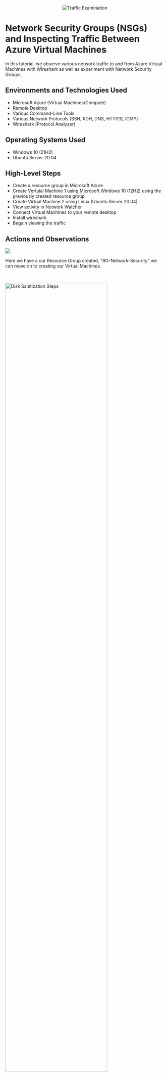 <p align="center">
<img src="https://i.imgur.com/Ua7udoS.png" alt="Traffic Examination"/>
</p>

<h1>Network Security Groups (NSGs) and Inspecting Traffic Between Azure Virtual Machines</h1>
In this tutorial, we observe various network traffic to and from Azure Virtual Machines with Wireshark as well as experiment with Network Security Groups. <br />





<h2>Environments and Technologies Used</h2>

- Microsoft Azure (Virtual Machines/Compute)
- Remote Desktop
- Various Command-Line Tools
- Various Network Protocols (SSH, RDH, DNS, HTTP/S, ICMP)
- Wireshark (Protocol Analyzer)

<h2>Operating Systems Used </h2>

- Windows 10 (21H2)
- Ubuntu Server 20.04

<h2>High-Level Steps</h2>

- Create a resource group in Microsoft Azure
- Create Vertuial Machine 1 using Microsoft Windows 10 (12H2) using the previously created resource group
- Create Virtual Machine 2 using Linux (Ubuntu Server 20.04)
- View activity in Network Watcher 
- Connect Virtual Machines to your remote desktop
- Install wireshark
- Begain viewing the traffic 

<h2>Actions and Observations</h2>

<p>
<img src="https://imgur.com/a/hk9vc56" 
</p>
<p>
Here we have a our Resource Group created, "RG-Network-Security" we can move on to creating our Virtual Machines.
</p>
<br />

<p>
<img src="https://imgur.com/a/l0czBAT" height="80%" width="80%" alt="Disk Sanitization Steps"/>
</p>
<p>
Here we can see that as we are creating Virtual Machine #1 (VM1) it created its own Virtual Network (Vnet) and Subnet.
</p>
<br />

<p>
<img src="https://" height="80%" width="80%" alt="Disk Sanitization Steps"/>
</p>
<p>
While creating Virtual Machine #2 (VM2) we can see here that its on the same network as (VM1).
</p>
<br />
<img src="https://imgur.com/i1C0PrV" height="80%" width=80%" alt="DIsk Sanitization Steps"/>

                                                                                          
We can see here that both Virtual Mschines have been created and we can view them in the Network Watcher in Azure.
                                                                                          

<img scr="https://imgur.com/36Lk4eJ" height="80%" width="80%" alt="Disk Sanitization Steps"/>
                                                                                           
We are now connecting our Virtual Machines to your remote desktop.
                                                                                           

<img scr="https://imgur.com/sDUgW9a" height="80%" width="80%" alt="Disk Sanitization Steps"/>
                                                                                           
We have now installed Wireshark, and we will begain to view some traffic.                                                                                           


<img scr="https://imgur.com/ALkSSAe" hight="80%" width="80%" alt="Disk Sanitization Steps"/>

After connecting VM1 and VM2 we are using "icmp" to make sure that everything is connecting well by using "ping" to message VM2 from VM1 and see the cumminication.                                                                                         
                                                                                           

<img scr="https://imgur.com/cGEoDGj" hight="80%" width="80%" alt="Disk Sanitization Steps"/>
                                                                                           
Here we are running a few tests to ensure we have a connection, as you can see after checking the connetion between Virtual Machine #1 and Virtual Machine #2 I
                                                     
checked to see if I could connect to "www.google.com" I was able to get a response from google, I actually tried google a few times. Furthemore I went into the VM2 to deny "icmp" traffic and as you can see there is a request time out, so I'll go back in to restore it.


<img scr="https://imgur.com/VqTMRmn" hight="80%" width="80%" alt="Disk Sanitization Steps"/>
                                                                                          
So after removing the security rule to deny Icmp ping, we can see that the connection was restored.                                                                                          

                                                                                           
